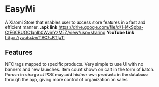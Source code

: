 # EasyMi

 A Xiaomi Store that enables user to access store features in a fast and efficient manner.
 **.apk link**
 https://drive.google.com/file/d/1-MkSpbs-CtE6CBUOC1gnIb0WyinYzM5Z/view?usp=sharing
 **YouTube Link**
 https://youtu.be/T9C2cRTlgTI
 

## Features

NFC tags mapped to specific products.
Very simple to use UI with no banners and new launches.
Item count shown on cart in the form of batch.
Person in charge at POS may add his/her own products in the database through the app, giving more control of organization on sales. 

